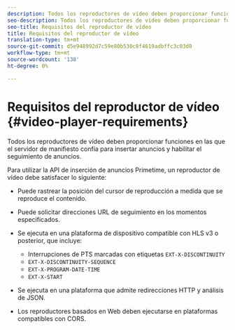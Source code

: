 ```yaml
---
description: Todos los reproductores de vídeo deben proporcionar funciones en las que el servidor de manifiesto confía para insertar anuncios y habilitar el seguimiento de anuncios.
seo-description: Todos los reproductores de vídeo deben proporcionar funciones en las que el servidor de manifiesto confía para insertar anuncios y habilitar el seguimiento de anuncios.
seo-title: Requisitos del reproductor de vídeo
title: Requisitos del reproductor de vídeo
translation-type: tm+mt
source-git-commit: d5e948992d7c59e80b530c8f4619adbffc3c03d8
workflow-type: tm+mt
source-wordcount: '138'
ht-degree: 0%

---
```



# Requisitos del reproductor de vídeo {#video-player-requirements}

Todos los reproductores de vídeo deben proporcionar funciones en las que el servidor de manifiesto confía para insertar anuncios y habilitar el seguimiento de anuncios.

Para utilizar la API de inserción de anuncios Primetime, un reproductor de vídeo debe satisfacer lo siguiente:

* Puede rastrear la posición del cursor de reproducción a medida que se reproduce el contenido.
* Puede solicitar direcciones URL de seguimiento en los momentos especificados.
* Se ejecuta en una plataforma de dispositivo compatible con HLS v3 o posterior, que incluye:

   * Interrupciones de PTS marcadas con etiquetas `EXT-X-DISCONTINUITY`
   * `EXT-X-DISCONTINUITY-SEQUENCE`
   * `EXT-X-PROGRAM-DATE-TIME`
   * `EXT-X-START`

* Se ejecuta en una plataforma que admite redirecciones HTTP y análisis de JSON.
* Los reproductores basados en Web deben ejecutarse en plataformas compatibles con CORS.